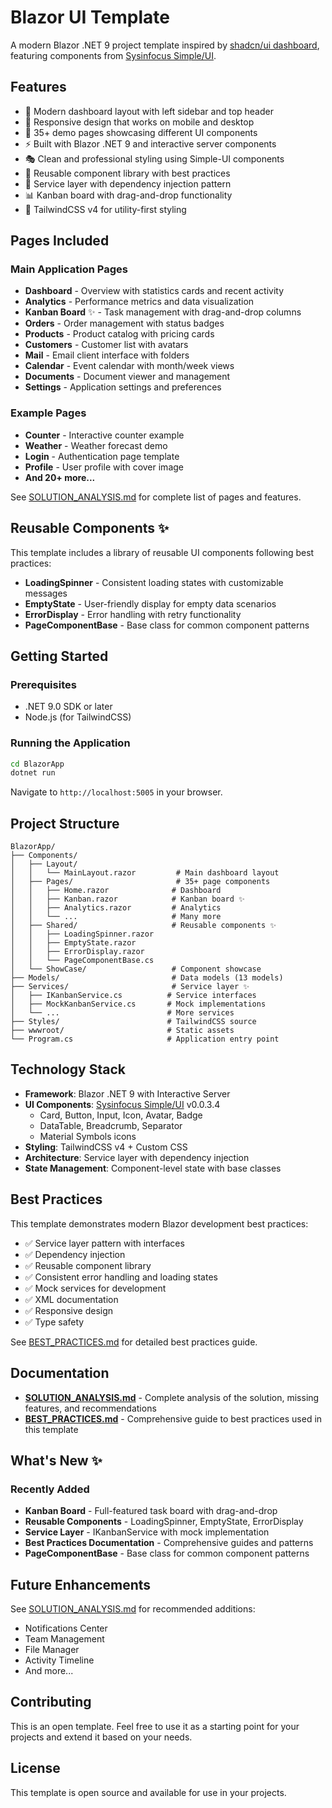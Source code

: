 # Blazor UI Template

A modern Blazor .NET 9 project template inspired by [shadcn/ui dashboard](https://ui.shadcn.com/examples/dashboard), featuring components from [Sysinfocus Simple/UI](https://blazor.art/Tools/Simple-UI).

## Features

- 🎨 Modern dashboard layout with left sidebar and top header
- 📱 Responsive design that works on mobile and desktop
- 🎯 35+ demo pages showcasing different UI components
- ⚡ Built with Blazor .NET 9 and interactive server components
- 🎭 Clean and professional styling using Simple-UI components
- 🧩 Reusable component library with best practices
- 🔄 Service layer with dependency injection pattern
- 📊 Kanban board with drag-and-drop functionality
- 🚀 TailwindCSS v4 for utility-first styling

## Pages Included

### Main Application Pages
- **Dashboard** - Overview with statistics cards and recent activity
- **Analytics** - Performance metrics and data visualization
- **Kanban Board** ✨ - Task management with drag-and-drop columns
- **Orders** - Order management with status badges
- **Products** - Product catalog with pricing cards
- **Customers** - Customer list with avatars
- **Mail** - Email client interface with folders
- **Calendar** - Event calendar with month/week views
- **Documents** - Document viewer and management
- **Settings** - Application settings and preferences

### Example Pages
- **Counter** - Interactive counter example
- **Weather** - Weather forecast demo
- **Login** - Authentication page template
- **Profile** - User profile with cover image
- **And 20+ more...**

See [SOLUTION_ANALYSIS.md](SOLUTION_ANALYSIS.md) for complete list of pages and features.

## Reusable Components ✨

This template includes a library of reusable UI components following best practices:

- **LoadingSpinner** - Consistent loading states with customizable messages
- **EmptyState** - User-friendly display for empty data scenarios
- **ErrorDisplay** - Error handling with retry functionality
- **PageComponentBase** - Base class for common component patterns

## Getting Started

### Prerequisites

- .NET 9.0 SDK or later
- Node.js (for TailwindCSS)

### Running the Application

```bash
cd BlazorApp
dotnet run
```

Navigate to `http://localhost:5005` in your browser.

## Project Structure

```
BlazorApp/
├── Components/
│   ├── Layout/
│   │   └── MainLayout.razor         # Main dashboard layout
│   ├── Pages/                       # 35+ page components
│   │   ├── Home.razor              # Dashboard
│   │   ├── Kanban.razor            # Kanban board ✨
│   │   ├── Analytics.razor         # Analytics
│   │   └── ...                     # Many more
│   ├── Shared/                     # Reusable components ✨
│   │   ├── LoadingSpinner.razor
│   │   ├── EmptyState.razor
│   │   ├── ErrorDisplay.razor
│   │   └── PageComponentBase.cs
│   └── ShowCase/                   # Component showcase
├── Models/                         # Data models (13 models)
├── Services/                       # Service layer ✨
│   ├── IKanbanService.cs          # Service interfaces
│   ├── MockKanbanService.cs       # Mock implementations
│   └── ...                        # More services
├── Styles/                        # TailwindCSS source
├── wwwroot/                       # Static assets
└── Program.cs                     # Application entry point
```

## Technology Stack

- **Framework**: Blazor .NET 9 with Interactive Server
- **UI Components**: [Sysinfocus Simple/UI](https://blazor.art/Tools/Simple-UI) v0.0.3.4
  - Card, Button, Input, Icon, Avatar, Badge
  - DataTable, Breadcrumb, Separator
  - Material Symbols icons
- **Styling**: TailwindCSS v4 + Custom CSS
- **Architecture**: Service layer with dependency injection
- **State Management**: Component-level state with base classes

## Best Practices

This template demonstrates modern Blazor development best practices:

- ✅ Service layer pattern with interfaces
- ✅ Dependency injection
- ✅ Reusable component library
- ✅ Consistent error handling and loading states
- ✅ Mock services for development
- ✅ XML documentation
- ✅ Responsive design
- ✅ Type safety

See [BEST_PRACTICES.md](BEST_PRACTICES.md) for detailed best practices guide.

## Documentation

- **[SOLUTION_ANALYSIS.md](SOLUTION_ANALYSIS.md)** - Complete analysis of the solution, missing features, and recommendations
- **[BEST_PRACTICES.md](BEST_PRACTICES.md)** - Comprehensive guide to best practices used in this template

## What's New ✨

### Recently Added
- **Kanban Board** - Full-featured task board with drag-and-drop
- **Reusable Components** - LoadingSpinner, EmptyState, ErrorDisplay
- **Service Layer** - IKanbanService with mock implementation
- **Best Practices Documentation** - Comprehensive guides and patterns
- **PageComponentBase** - Base class for common component patterns

## Future Enhancements

See [SOLUTION_ANALYSIS.md](SOLUTION_ANALYSIS.md) for recommended additions:
- Notifications Center
- Team Management
- File Manager
- Activity Timeline
- And more...

## Contributing

This is an open template. Feel free to use it as a starting point for your projects and extend it based on your needs.

## License

This template is open source and available for use in your projects.
